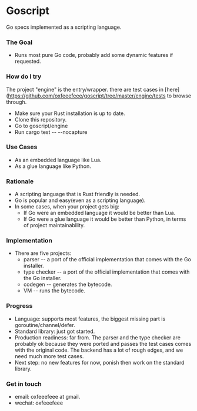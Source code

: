 # Goscript
Go specs implemented as a scripting language.

### The Goal
+ Runs most pure Go code, probably add some dynamic features if requested.

### How do I try
The project "engine" is the entry/wrapper. there are test cases in [here](https://github.com/oxfeeefeee/goscript/tree/master/engine/tests to browse through.
+ Make sure your Rust installation is up to date.
+ Clone this repository.
+ Go to goscript/engine
+ Run cargo test -- --nocapture


### Use Cases
+ As an embedded language like Lua.
+ As a glue language like Python.

### Rationale
+ A scripting language that is Rust friendly is needed.
+ Go is popular and easy(even as a scripting language).
+ In some cases, when your project gets big:
    - If Go were an embedded language it would be better than Lua.
    - If Go were a glue language it would be better than Python, in terms of project maintainability.

### Implementation
+ There are five projects: 
    - parser -- a port of the official implementation that comes with the Go installer.
    - type checker  -- a port of the official implementation that comes with the Go installer.
    - codegen -- generates the bytecode.
    - VM -- runs the bytecode.

### Progress
+ Language: supports most features, the biggest missing part is goroutine/channel/defer.
+ Standard library: just got started.
+ Production readiness: far from. The parser and the type checker are probably ok because they were ported and passes
the test cases comes with the original code. The backend has a lot of rough edges, and we need much more test cases.
+ Next step: no new features for now, ponish then work on the standard library.

### Get in touch
+ email: oxfeeefeee at gmail.
+ wechat: oxfeeefeee